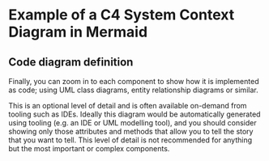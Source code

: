 # Example of a C4 System Context Diagram in Mermaid

## Code diagram definition

Finally, you can zoom in to each component to show how it is implemented as code; using UML class diagrams, entity relationship diagrams or similar.

This is an optional level of detail and is often available on-demand from tooling such as IDEs.
Ideally this diagram would be automatically generated using tooling (e.g. an IDE or UML modelling tool), and you should consider showing only those attributes and methods that allow you to tell the story that you want to tell.
This level of detail is not recommended for anything but the most important or complex components.

```mermaid
```
